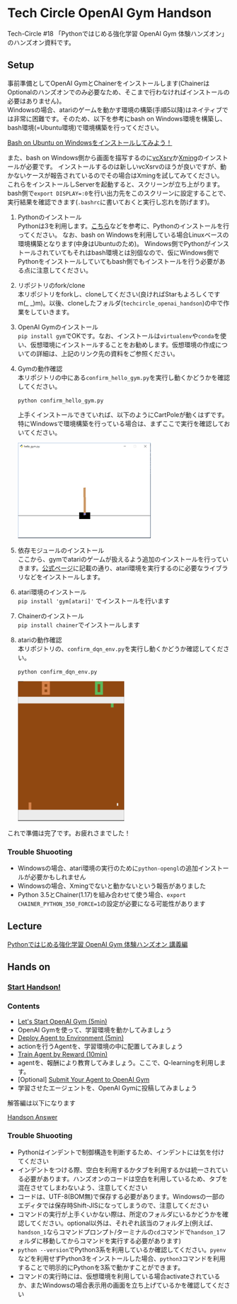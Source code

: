 # Tech Circle OpenAI Gym Handson

Tech-Circle #18 「Pythonではじめる強化学習 OpenAI Gym 体験ハンズオン」のハンズオン資料です。

## Setup

事前準備としてOpenAI GymとChainerをインストールします(ChainerはOptionalのハンズオンでのみ必要なため、そこまで行わなければインストールの必要はありません)。  
Windowsの場合、atariのゲームを動かす環境の構築(手順5以降)はネイティブでは非常に困難です。そのため、以下を参考にbash on Windows環境を構築し、bash環境(=Ubuntu環境)で環境構築を行ってください。

[Bash on Ubuntu on Windowsをインストールしてみよう！](http://qiita.com/Aruneko/items/c79810b0b015bebf30bb)

また、bash on Windows側から画面を描写するのに[vcXsrv](https://sourceforge.net/projects/vcxsrv/)か[Xming](https://sourceforge.net/projects/xming/)のインストールが必要です。
インストールするのは新しいvcXsrvのほうが良いですが、動かないケースが報告されているのでその場合はXmingを試してみてください。
これらをインストールしServerを起動すると、スクリーンが立ち上がります。bash側で`export DISPLAY=:0`を行い出力先をこのスクリーンに設定することで、実行結果を確認できます(`.bashrc`に書いておくと実行し忘れを防げます)。

1. Pythonのインストール  
Pythonは3を利用します。[こちら](http://qiita.com/icoxfog417/items/e8f97a6acad07903b5b0#python%E3%81%AE%E3%82%BB%E3%83%83%E3%83%88%E3%82%A2%E3%83%83%E3%83%97)などを参考に、Pythonのインストールを行ってください。
なお、bash on Windowsを利用している場合Linuxベースの環境構築となります(中身はUbuntuのため)。
Windows側でPythonがインストールされていてもそれはbash環境とは別個なので、仮にWindows側でPythonをインストールしていてもbash側でもインストールを行う必要がある点に注意してください。
2. リポジトリのfork/clone  
本リポジトリをforkし、cloneしてください(良ければStarもよろしくですm(_ _)m)。以後、cloneしたフォルダ(`techcircle_openai_handson`)の中で作業をしていきます。
3. OpenAI Gymのインストール  
`pip install gym`でOKです。なお、インストールは`virtualenv`や`conda`を使い、仮想環境にインストールすることをお勧めします。仮想環境の作成についての詳細は、上記のリンク先の資料をご参照ください。
4. Gymの動作確認  
    本リポジトリの中にある`confirm_hello_gym.py`を実行し動くかどうかを確認してください。  

    ```
    python confirm_hello_gym.py
    ```

    上手くインストールできていれば、以下のようにCartPoleが動くはずです。特にWindowsで環境構築を行っている場合は、まずここで実行を確認しておいてください。
    
    ![cartpole.PNG](./images/cartpole.PNG)
5. 依存モジュールのインストール  
ここから、gymでatariのゲームが扱えるよう追加のインストールを行っていきます。[公式ページ](https://github.com/openai/gym#installing-everything)に記載の通り、atari環境を実行するのに必要なライブラリなどをインストールします。
6. atari環境のインストール  
`pip install 'gym[atari]'` でインストールを行います
7. Chainerのインストール  
`pip install chainer`でインストールします
8. atariの動作確認  
     本リポジトリの、`confirm_dqn_env.py`を実行し動くかどうか確認してください。

    ```
    python confirm_dqn_env.py
    ```

    ![pong.PNG](./images/pong.PNG)


これで準備は完了です。お疲れさまでした！

### Trouble Shuooting

* Windowsの場合、atari環境の実行のために`python-opengl`の追加インストールが必要かもしれません
* Windowsの場合、Xmingでないと動かないという報告がありました
* Python 3.5とChainer(1.17)を組み合わせて使う場合、`export CHAINER_PYTHON_350_FORCE=1`の設定が必要になる可能性があります

## Lecture

[Pythonではじめる強化学習 OpenAI Gym 体験ハンズオン 講義編](http://www.slideshare.net/takahirokubo7792/techcircle-18-python-openai-gym)

## Hands on

### [Start Handson!](https://github.com/icoxfog417/techcircle_openai_handson/tree/master/handson_1)

### Contents

* [Let's Start OpenAI Gym (5min)](https://github.com/icoxfog417/techcircle_openai_handson/tree/master/handson_1)
 * OpenAI Gymを使って、学習環境を動かしてみましょう
* [Deploy Agent to Environment (5min)](https://github.com/icoxfog417/techcircle_openai_handson/tree/master/handson_2)
 * actionを行うAgentを、学習環境の中に配置してみましょう
* [Train Agent by Reward (10min)](https://github.com/icoxfog417/techcircle_openai_handson/tree/master/handson_3)
 * agentを、報酬により教育してみましょう。ここで、Q-learningを利用します。
* [Optional] [Submit Your Agent to OpenAI Gym](https://github.com/icoxfog417/techcircle_openai_handson/tree/master/handson_optional)
 * 学習させたエージェントを、OpenAI Gymに投稿してみましょう

解答編は以下になります

[Handson Answer](https://github.com/icoxfog417/techcircle_openai_handson/tree/answer)

### Trouble Shuooting

* Pythonはインデントで制御構造を判断するため、インデントには気を付けてください
* インデントをつける際、空白を利用するかタブを利用するかは統一されている必要があります。ハンズオンのコードは空白を利用しているため、タブを混在させてしまわないよう、注意してください
* コードは、UTF-8(BOM無)で保存する必要があります。Windowsの一部のエディタでは保存時Shift-JISになってしまうので、注意してください
* コマンドの実行が上手くいかない際は、所定のフォルダにいるかどうかを確認してください。optional以外は、それぞれ該当のフォルダ上(例えば、`handson_1`ならコマンドプロンプト/ターミナルの`cd`コマンドで`handson_1`フォルダに移動してからコマンドを実行する必要があります)
* `python --version`でPython3系を利用しているか確認してください。`pyenv`などを利用せずPython3をインストールした場合、`python3`コマンドを利用することで明示的にPythonを3系で動かすことができます。
* コマンドの実行時には、仮想環境を利用している場合activateされているか、またWindowsの場合表示用の画面を立ち上げているかを確認してください
